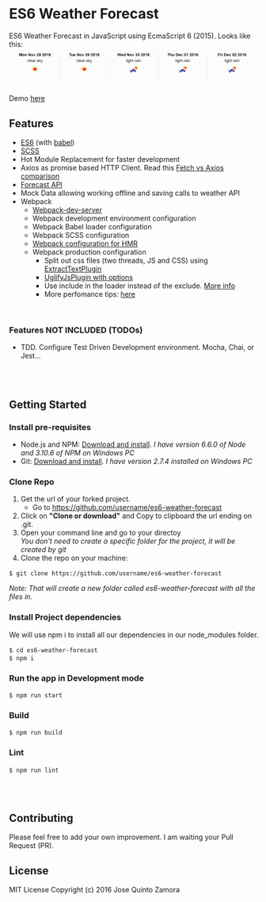 # ES6 Weather Forecast
ES6 Weather Forecast in JavaScript using EcmaScript 6 (2015).
Looks like this:
![ES6 Weather Forecast](./screenshots/es6WeatherForecast.png)

Demo [here](http://josequinto.com/forecast/index.html)


## Features
- [ES6](http://es6-features.org) (with [babel](https://babeljs.io))
- [SCSS](http://sass-lang.com)
- Hot Module Replacement for faster development
- Axios as promise based HTTP Client. Read this [Fetch vs Axios comparison](https://github.com/mzabriskie/axios/issues/314)
- [Forecast API](http://openweathermap.org/forecast5)
- Mock Data allowing working offline and saving calls to weather API
- Webpack
    - [Webpack-dev-server](https://webpack.js.org/how-to/develop/#webpack-dev-server)
    - Webpack development environment configuration
    - Webpack Babel loader configuration
    - Webpack SCSS configuration
    - [Webpack configuration for HMR](https://webpack.js.org/how-to/hot-module-reload)
    - Webpack production configuration
         - Split out css files (two threads, JS and CSS) using [ExtractTextPlugin](https://github.com/webpack/extract-text-webpack-plugin) 
         - [UglifyJsPlugin with options](https://github.com/webpack/webpack/blob/v1.13.3/lib/optimize/UglifyJsPlugin.js)
         - Use include in the loader instead of the exclude. [More info](http://stackoverflow.com/questions/37823764/how-include-and-exclude-works-in-webpack-loader)
         - More perfomance tips: [here](https://medium.com/@khanght/optimize-webpack-production-build-ec594242b222#.bj3eyg65p)

<br />

### Features NOT INCLUDED (TODOs)
- TDD. Configure Test Driven Development environment. Mocha, Chai, or Jest...



<br /><br />
## Getting Started
### Install pre-requisites
- Node.js and NPM: [Download and install](https://nodejs.org/). *I have version 6.6.0 of Node and 3.10.6 of NPM on Windows PC*
- Git: [Download and install](https://git-scm.com/). *I have version 2.7.4 installed on Windows PC*


### Clone Repo
1. Get the url of your forked project.
    - Go to https://github.com/username/es6-weather-forecast
2. Click on **"Clone or download"** and Copy to clipboard the url ending on .git.
3. Open your command line and go to your directoy  
*You don't need to create a specific folder for the project, it will be created by git*
4. Clone the repo on your machine:
```
$ git clone https://github.com/username/es6-weather-forecast
```  
*Note: That will create a new folder called es6-weather-forecast with all the files in.*


### Install Project dependencies
We will use npm i to install all our dependencies in our node_modules folder.

```
$ cd es6-weather-forecast  
$ npm i
```


### Run the app in Development mode
```
$ npm run start
```

### Build
```
$ npm run build
```

### Lint
```
$ npm run lint
```



<br /><br />
## Contributing
Please feel free to add your own improvement. I am waiting your Pull Request (PR).

## License
MIT License
Copyright (c) 2016 Jose Quinto Zamora